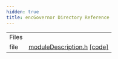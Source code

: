 ```yaml
---
hidden: true
title: encGovernor Directory Reference
---
```


|  |  |
|----|----|
| Files |  |
| file   | <a href="module_description_8h.md">moduleDescription.h</a> <a href="module_description_8h_source.md">[code]</a> |
